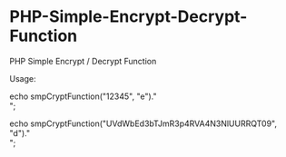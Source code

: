 # PHP-Simple-Encrypt-Decrypt-Function
PHP Simple Encrypt / Decrypt Function

Usage:

echo smpCryptFunction("12345", "e")."<br>";

echo smpCryptFunction("UVdWbEd3bTJmR3p4RVA4N3NlUURRQT09", "d")."<br>";
